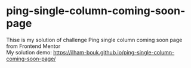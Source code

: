 # ping-single-column-coming-soon-page
Thise is my solution of challenge Ping single column coming soon page from Frontend Mentor 
<br>My solution demo: https://ilham-bouk.github.io/ping-single-column-coming-soon-page/
